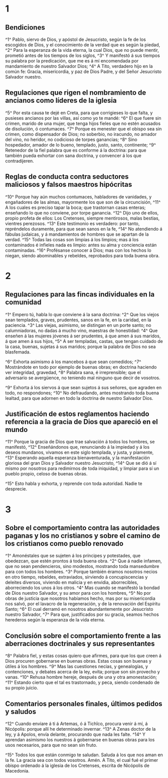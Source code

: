 # 1 
## Bendiciones
^1^ Pablo, siervo de Dios, y apóstol de Jesucristo, según la fe de los escogidos de Dios, y el conocimiento de la verdad que es según la piedad, 
^2^ Para la esperanza de la vida eterna, la cual Dios, que no puede mentir, prometió antes de los tiempos de los siglos, 
^3^ Y manifestó á sus tiempos su palabra por la predicación, que me es á mí encomendada por mandamiento de nuestro Salvador Dios; 
^4^ A Tito, verdadero hijo en la común fe: Gracia, misericordia, y paz de Dios Padre, y del Señor Jesucristo Salvador nuestro.

## Regulaciones que rigen el nombramiento de ancianos como líderes de la iglesia
^5^ Por esta causa te dejé en Creta, para que corrigieses lo que falta, y pusieses ancianos por las villas, así como yo te mandé: 
^6^ El que fuere sin crimen, marido de una mujer, que tenga hijos fieles que no estén acusados de disolución, ó contumaces. 
^7^ Porque es menester que el obispo sea sin crimen, como dispensador de Dios; no soberbio, no iracundo, no amador del vino, no heridor, no codicioso de torpes ganancias; 
^8^ Sino hospedador, amador de lo bueno, templado, justo, santo, continente; 
^9^ Retenedor de la fiel palabra que es conforme á la doctrina: para que también pueda exhortar con sana doctrina, y convencer á los que contradijeren.

## Reglas de conducta contra seductores maliciosos y falsos maestros hipócritas
^10^ Porque hay aún muchos contumaces, habladores de vanidades, y engañadores de las almas, mayormente los que son de la circuncisión, 
^11^ A los cuales es preciso tapar la boca; que trastornan casas enteras; enseñando lo que no conviene, por torpe ganancia. 
^12^ Dijo uno de ellos, propio profeta de ellos: Los Cretenses, siempre mentirosos, malas bestias, vientres perezosos. 
^13^ Este testimonio es verdadero: por tanto, repréndelos duramente, para que sean sanos en la fe, 
^14^ No atendiendo á fábulas judaicas, y á mandamientos de hombres que se apartan de la verdad. 
^15^ Todas las cosas son limpias á los limpios; mas á los contaminados é infieles nada es limpio: antes su alma y conciencia están contaminadas. 
^16^ Profésanse conocer á Dios; mas con los hechos lo niegan, siendo abominables y rebeldes, reprobados para toda buena obra. 

# 2 
## Regulaciones para las fincas individuales en la comunidad
^1^ Empero tú, habla lo que conviene á la sana doctrina: 
^2^ Que los viejos sean templados, graves, prudentes, sanos en la fe, en la caridad, en la paciencia. 
^3^ Las viejas, asimismo, se distingan en un porte santo; no calumniadoras, no dadas á mucho vino, maestras de honestidad: 
^4^ Que enseñen á las mujeres jóvenes á ser prudentes, á que amen á sus maridos, á que amen á sus hijos, 
^5^ A ser templadas, castas, que tengan cuidado de la casa, buenas, sujetas á sus maridos; porque la palabra de Dios no sea blasfemada.

^6^ Exhorta asimismo á los mancebos á que sean comedidos; 
^7^ Mostrándote en todo por ejemplo de buenas obras; en doctrina haciendo ver integridad, gravedad, 
^8^ Palabra sana, é irreprensible; que el adversario se avergüence, no teniendo mal ninguno que decir de vosotros.

^9^ Exhorta á los siervos á que sean sujetos á sus señores, que agraden en todo, no respondones; 
^10^ No defraudando, antes mostrando toda buena lealtad, para que adornen en todo la doctrina de nuestro Salvador Dios.

## Justificación de estos reglamentos haciendo referencia a la gracia de Dios que apareció en el mundo
^11^ Porque la gracia de Dios que trae salvación á todos los hombres, se manifestó, 
^12^ Enseñándonos que, renunciando á la impiedad y á los deseos mundanos, vivamos en este siglo templada, y justa, y píamente, 
^13^ Esperando aquella esperanza bienaventurada, y la manifestación gloriosa del gran Dios y Salvador nuestro Jesucristo, 
^14^ Que se dió á sí mismo por nosotros para redimirnos de toda iniquidad, y limpiar para sí un pueblo propio, celoso de buenas obras.

^15^ Esto habla y exhorta, y reprende con toda autoridad. Nadie te desprecie. 

# 3 
## Sobre el comportamiento contra las autoridades paganas y los no cristianos y sobre el camino de los cristianos como pueblo renovado
^1^ Amonéstales que se sujeten á los príncipes y potestades, que obedezcan, que estén prontos á toda buena obra. 
^2^ Que á nadie infamen, que no sean pendencieros, sino modestos, mostrando toda mansedumbre para con todos los hombres. 
^3^ Porque también éramos nosotros necios en otro tiempo, rebeldes, extraviados, sirviendo á concupiscencias y deleites diversos, viviendo en malicia y en envidia, aborrecibles, aborreciendo los unos á los otros. 
^4^ Mas cuando se manifestó la bondad de Dios nuestro Salvador, y su amor para con los hombres, 
^5^ No por obras de justicia que nosotros habíamos hecho, mas por su misericordia nos salvó, por el lavacro de la regeneración, y de la renovación del Espíritu Santo; 
^6^ El cual derramó en nosotros abundantemente por Jesucristo nuestro Salvador, 
^7^ Para que, justificados por su gracia, seamos hechos herederos según la esperanza de la vida eterna.

## Conclusión sobre el comportamiento frente a las aberraciones doctrinales y sus representantes
^8^ Palabra fiel, y estas cosas quiero que afirmes, para que los que creen á Dios procuren gobernarse en buenas obras. Estas cosas son buenas y útiles á los hombres. 
^9^ Mas las cuestiones necias, y genealogías, y contenciones, y debates acerca de la ley, evita; porque son sin provecho y vanas. 
^10^ Rehusa hombre hereje, después de una y otra amonestación; 
^11^ Estando cierto que el tal es trastornado, y peca, siendo condenado de su propio juicio.

## Comentarios personales finales, últimos pedidos y saludos
^12^ Cuando enviare á ti á Artemas, ó á Tichîco, procura venir á mí, á Nicópolis: porque allí he determinado invernar. 
^13^ A Zenas doctor de la ley, y á Apolos, envía delante, procurando que nada les falte. 
^14^ Y aprendan asimismo los nuestros á gobernarse en buenas obras para los usos necesarios, para que no sean sin fruto.

^15^ Todos los que están conmigo te saludan. Saluda á los que nos aman en la fe. La gracia sea con todos vosotros. Amén. A Tito, el cual fué el primer obispo ordenado á la iglesia de los Cretenses, escrita de Nicópolis de Macedonia. 